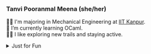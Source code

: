 <!--
**TanviPooranmal/TanviPooranmal** is a ✨ _special_ ✨ repository because its `README.md` (this file) appears on your GitHub profile. -->
### Tanvi Pooranmal Meena (she/her)
👩‍🎓 I'm majoring in Mechanical Engineering at [IIT Kanpur](https://www.iitk.ac.in/).  
🌱 I’m currently learning OCaml.  
🚴‍♀️ I like exploring new trails and staying active.  
<!--🤝 I contributed to [Astropy](https://github.com/astropy/astropy).  -->

<details>
  <summary>Just for Fun</summary>
  <!--START_SECTION:waka-->
![Code Time](http://img.shields.io/badge/Code%20Time-0%20secs-blue)

![Profile Views](http://img.shields.io/badge/Profile%20Views-5-blue)

**🐱 My GitHub Data** 

> 📦 ? Used in GitHub's Storage 
 > 
> 🏆 499 Contributions in the Year 2024
 > 
> 🚫 Not Opted to Hire
 > 
> 📜 26 Public Repositories 
 > 
> 🔑 0 Private Repositories 
 > 
**I'm a Night 🦉** 

```text
🌞 Morning                22 commits          █░░░░░░░░░░░░░░░░░░░░░░░░   02.71 % 
🌆 Daytime                185 commits         ██████░░░░░░░░░░░░░░░░░░░   22.76 % 
🌃 Evening                326 commits         ██████████░░░░░░░░░░░░░░░   40.10 % 
🌙 Night                  280 commits         █████████░░░░░░░░░░░░░░░░   34.44 % 
```
📅 **I'm Most Productive on Saturday** 

```text
Monday                   63 commits          ██░░░░░░░░░░░░░░░░░░░░░░░   07.75 % 
Tuesday                  96 commits          ███░░░░░░░░░░░░░░░░░░░░░░   11.81 % 
Wednesday                77 commits          ██░░░░░░░░░░░░░░░░░░░░░░░   09.47 % 
Thursday                 63 commits          ██░░░░░░░░░░░░░░░░░░░░░░░   07.75 % 
Friday                   176 commits         █████░░░░░░░░░░░░░░░░░░░░   21.65 % 
Saturday                 265 commits         ████████░░░░░░░░░░░░░░░░░   32.60 % 
Sunday                   73 commits          ██░░░░░░░░░░░░░░░░░░░░░░░   08.98 % 
```


📊 **This Week I Spent My Time On** 

```text
🕑︎ Time Zone: Asia/Kolkata

💬 Programming Languages: 
No Activity Tracked This Week

🔥 Editors: 
No Activity Tracked This Week

🐱‍💻 Projects: 
No Activity Tracked This Week

💻 Operating System: 
No Activity Tracked This Week
```

**I Mostly Code in JavaScript** 

```text
JavaScript               11 repos            ████████░░░░░░░░░░░░░░░░░   32.35 % 
HTML                     5 repos             ████░░░░░░░░░░░░░░░░░░░░░   14.71 % 
TypeScript               2 repos             █░░░░░░░░░░░░░░░░░░░░░░░░   05.88 % 
TeX                      1 repo              █░░░░░░░░░░░░░░░░░░░░░░░░   02.94 % 
C                        1 repo              █░░░░░░░░░░░░░░░░░░░░░░░░   02.94 % 
```



**Timeline**

![Lines of Code chart](https://raw.githubusercontent.com/TanviPooranmal/TanviPooranmal/main/assets/bar_graph.png)


 Last Updated on 08/12/2024 09:43:29 UTC
<!--END_SECTION:waka-->
</details>